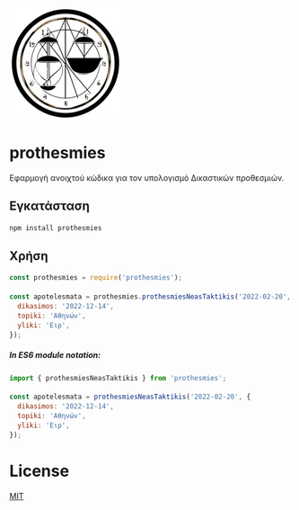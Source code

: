 ![Προθεσμίες logo](https://github.com/imertz/prothesmies/blob/master/logo.jpg)
# prothesmies

Εφαρμογή ανοιχτού κώδικα για τον υπολογισμό Δικαστικών προθεσμιών.

## Εγκατάσταση

```bash
npm install prothesmies
```

## Χρήση

```js
const prothesmies = require('prothesmies');

const apotelesmata = prothesmies.prothesmiesNeasTaktikis('2022-02-20', {
  dikasimos: '2022-12-14',
  topiki: 'Αθηνών',
  yliki: 'Ειρ',
});
```

##### In ES6 module notation:

```js
import { prothesmiesNeasTaktikis } from 'prothesmies';

const apotelesmata = prothesmiesNeasTaktikis('2022-02-20', {
  dikasimos: '2022-12-14',
  topiki: 'Αθηνών',
  yliki: 'Ειρ',
});
```

# License

[MIT](./LICENSE)
